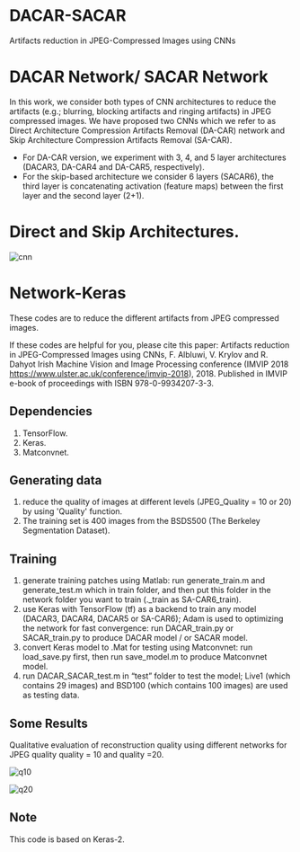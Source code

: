 # DACAR-SACAR
Artifacts reduction in JPEG-Compressed Images using CNNs

# DACAR Network/ SACAR Network

In this work, we consider both types of CNN architectures to reduce the artifacts (e.g.; blurring, blocking artifacts and ringing artifacts) in JPEG compressed images. We have proposed two CNNs which we refer to as Direct Architecture Compression Artifacts Removal (DA-CAR) network and Skip Architecture Compression Artifacts Removal (SA-CAR).

* For DA-CAR version, we experiment with 3, 4, and 5 layer architectures (DACAR3, DA-CAR4 and DA-CAR5, respectively).
* For the skip-based architecture we consider 6 layers (SACAR6), the third layer is concatenating activation (feature maps) between the first layer and the second layer (2+1).

# Direct and Skip Architectures.

![cnn](https://user-images.githubusercontent.com/16929158/46287702-4db29a80-c57b-11e8-862b-30543f45b507.jpg)


# Network-Keras

These codes are to reduce the different artifacts from JPEG compressed images.

If these codes are helpful for you, please cite this paper: Artifacts reduction in JPEG-Compressed Images using CNNs,
F. Albluwi, V. Krylov and R. Dahyot Irish Machine Vision and Image Processing conference (IMVIP 2018 <https://www.ulster.ac.uk/conference/imvip-2018>), 2018. Published in IMVIP e-book of proceedings with ISBN 978-0-9934207-3-3. 

## Dependencies

1. TensorFlow.
2. Keras.
3. Matconvnet.  

## Generating data

1. reduce the quality of images at different levels (JPEG_Quality = 10 or 20) by using 'Quality' function. 
2. The training set is 400 images from the BSDS500 (The Berkeley Segmentation Dataset).

## Training

1. generate training patches using Matlab: run generate_train.m and generate_test.m which in train folder, and then put this folder in the network folder you want to train (._train as SA-CAR6_train).
2. use Keras with TensorFlow (tf) as a backend to train any model (DACAR3, DACAR4, DACAR5 or SA-CAR6); Adam is used to optimizing the network for fast convergence: run DACAR_train.py or SACAR_train.py to produce DACAR model / or SACAR model.
3. convert Keras model to .Mat for testing using Matconvnet: run load_save.py first, then run save_model.m to produce Matconvnet model. 
4. run DACAR_SACAR_test.m in “test” folder to test the model; Live1 (which contains 29 images) and BSD100 (which contains 100 images) are used as testing data.

## Some Results

Qualitative evaluation of reconstruction quality using different networks for JPEG quality quality = 10 and quality =20.

![q10](https://user-images.githubusercontent.com/16929158/46288025-5f487200-c57c-11e8-8ab5-92da9f873e9a.jpg)

![q20](https://user-images.githubusercontent.com/16929158/46288147-bea68200-c57c-11e8-949b-0070e18d25a7.jpg)

##  Note
This code is based on Keras-2.
